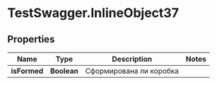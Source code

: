 # TestSwagger.InlineObject37

## Properties

Name | Type | Description | Notes
------------ | ------------- | ------------- | -------------
**isFormed** | **Boolean** | Сформирована ли коробка | 


